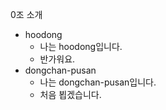 0조 소개  
- hoodong
  - 나는 hoodong입니다.
  - 반가워요.
- dongchan-pusan  
  - 나는 dongchan-pusan입니다.
  - 처음 뵙겠습니다.  
